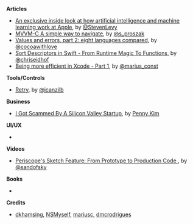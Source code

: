 **Articles**

* [An exclusive inside look at how artificial intelligence and machine learning work at Apple](https://backchannel.com/an-exclusive-look-at-how-ai-and-machine-learning-work-at-apple-8dbfb131932b#.r2qb8amd2), by [@StevenLevy](https://twitter.com/StevenLevy)
* [MVVM-C A simple way to navigate](http://tech.trivago.com/2016/08/26/mvvm-c-a-simple-way-to-navigate/), by [@s_proszak](https://twitter.com/s_proszak)
* [Values and errors, part 2: eight languages compared](http://www.cocoawithlove.com/blog/2016/08/23/result-types-part-two.html), by [@cocoawithlove](https://twitter.com/cocoawithlove)
* [Sort Descriptors in Swift - From Runtime Magic To Functions](http://chris.eidhof.nl/post/sort-descriptors-in-swift/), by [@chriseidhof](https://www.twitter.com/chriseidhof/)
* [Being more efficient in Xcode - Part 1](http://mariusc.github.io/2016-08-29-being-more-efficient-in-xcode-part-1.html), by [@marius_const](https://twitter.com/marius_const)

**Tools/Controls**

* [Retry](https://github.com/icanzilb/Retry), by [@icanzilb](https://twitter.com/icanzilb)

**Business**

* [I Got Scammed By A Silicon Valley Startup](https://medium.com/startup-grind/i-got-scammed-by-a-silicon-valley-startup-574ced8acdff), by [Penny Kim](https://twitter.com/PennyKim)

**UI/UX**

* 

**Videos**

* [Periscope's Sketch Feature: From Prototype to Production Code
](https://realm.io/news/building-periscope-sketches-ios/), by [@sandofsky](https://twitter.com/sandofsky)

**Books**

* 

**Credits**

* [dkhamsing](https://github.com/dkhamsing), [NSMyself](https://twitter.com/NSMyself), [mariusc](https://github.com/mariusc), [dmcrodrigues](https://twitter.com/dmcrodrigues)
